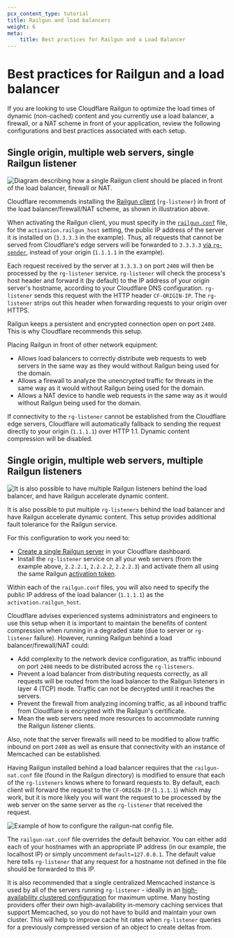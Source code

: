 ```yaml
---
pcx_content_type: tutorial
title: Railgun and load balancers
weight: 6
meta:
    title: Best practices for Railgun and a Load Balancer
---
```


# Best practices for Railgun and a load balancer

If you are looking to use Cloudflare Railgun to optimize the load times of dynamic (non-cached) content and you currently use a load balancer, a firewall, or a NAT scheme in front of your application, review the following configurations and best practices associated with each setup.

## Single origin, multiple web servers, single Railgun listener

![Diagram describing how a single Railgun client should be placed in front of the load balancer, firewall or NAT.](/railgun/static/single-railgun-listener.png)

Cloudflare recommends installing the [Railgun client](/railgun/user-guide/set-up/) (`rg-listener`) in front of the load balancer/firewall/NAT scheme, as shown in illustration above.

When activating the Railgun client, you must specify in the [`railgun.conf`](/railgun/user-guide/set-up/configuration-activation/) file, for the `activation.railgun_host` setting, the public IP address of the server it is installed on (`3.3.3.3` in the example). Thus, all requests that cannot be served from Cloudflare's edge servers will be forwarded to `3.3.3.3` [via `rg-sender`](/railgun/user-guide/railgun-execution/), instead of your origin (`1.1.1.1` in the example).

Each request received by the server at `3.3.3.3` on port `2408` will then be processed by the `rg-listener` service. `rg-listener` will check the process's host header and forward it (by default) to the IP address of your origin server's hostname, according to your Cloudflare DNS configuration. `rg-listener` sends this request with the HTTP header `CF-ORIGIN-IP`. The `rg-listener` strips out this header when forwarding requests to your origin over HTTPS.

Railgun keeps a persistent and encrypted connection open on port `2408`. This is why Cloudflare recommends this setup.

Placing Railgun in front of other network equipment:

- Allows load balancers to correctly distribute web requests to web servers in the same way as they would without Railgun being used for the domain.
- Allows a firewall to analyze the unencrypted traffic for threats in the same way as it would without Railgun being used for the domain.
- Allows a NAT device to handle web requests in the same way as it would without Railgun being used for the domain.

If connectivity to the `rg-listener` cannot be established from the Cloudflare edge servers, Cloudflare will automatically fallback to sending the request directly to your origin (`1.1.1.1`) over HTTP 1.1. Dynamic content compression will be disabled.

## Single origin, multiple web servers, multiple Railgun listeners

![It is also possible to have multiple Railgun listeners behind the load balancer, and have Railgun accelerate dynamic content.](/railgun/static/multiple-railgun-listeners.png)

It is also possible to put multiple `rg-listeners` behind the load balancer and have Railgun accelerate dynamic content. This setup provides additional fault tolerance for the Railgun service.

For this configuration to work you need to:

* [Create a single Railgun server](/railgun/user-guide/administration/#adding-a-railgun) in your Cloudflare dashboard.
* Install the `rg-listener` service on all your web servers (from the example above, `2.2.2.1`, `2.2.2.2`, `2.2.2.3`) and activate them all using the same Railgun [activation token](/railgun/user-guide/administration/#adding-a-railgun).

Within each of the `railgun.conf` files, you will also need to specify the public IP address of the load balancer (`1.1.1.1`) as the `activation.railgun_host`.

Cloudflare advises experienced systems administrators and engineers to use this setup when it is important to maintain the benefits of content compression when running in a degraded state (due to server or `rg-listener` failure). However, running Railgun behind a load balancer/firewall/NAT could:

- Add complexity to the network device configuration, as traffic inbound on port `2408` needs to be distributed across the `rg-listeners`.
- Prevent a load balancer from distributing requests correctly, as all requests will be routed from the load balancer to the Railgun listeners in layer 4 (TCP) mode. Traffic can not be decrypted until it reaches the servers. 
- Prevent the firewall from analyzing incoming traffic, as all inbound traffic from Cloudflare is encrypted with the Railgun's certificate.
- Mean the web servers need more resources to accommodate running the Railgun listener clients.

Also, note that the server firewalls will need to be modified to allow traffic inbound on port `2408` as well as ensure that connectivity with an instance of Memcached can be established.

Having Railgun installed behind a load balancer requires that the `railgun-nat.conf` file (found in the Railgun directory) is modified to ensure that each of the `rg-listeners` knows where to forward requests to. By default, each client will forward the request to the `CF-ORIGIN-IP` (`1.1.1.1`) which may work, but it is more likely you will want the request to be processed by the web server on the same server as the `rg-listener` that received the request.

<div class="large-img">

![Example of how to configure the railgun-nat config file.](/railgun/static/railgun-nat.png)

</div>

The `railgun-nat.conf` file overrides the default behavior. You can either add each of your hostnames with an appropriate IP address (in our example, the localhost IP) or simply uncomment `default=127.0.0.1`. The default value here tells `rg-listener` that any request for a hostname not defined in the file should be forwarded to this IP.

It is also recommended that a single centralized Memcached instance is used by all of the servers running `rg-listener` - ideally in an [high-availability clustered configuration](https://en.wikipedia.org/wiki/High-availability_cluster) for maximum uptime. Many hosting providers offer their own high-availability in-memory caching services that support Memcached, so you do not have to build and maintain your own cluster. This will help to improve cache hit rates when `rg-listener` queries for a previously compressed version of an object to create deltas from.
